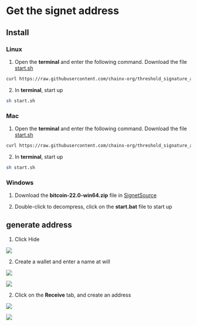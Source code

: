 # Get the signet address

## Install

### Linux

1. Open the **terminal** and enter the following command. Download the file [start.sh](./Linux/start.sh) 

~~~sh
curl https://raw.githubusercontent.com/chainx-org/threshold_signature_api/main/signet/Linux/start.sh -o start.sh
~~~

2. In **terminal**, start up

~~~sh
sh start.sh
~~~

### Mac

1. Open the **terminal** and enter the following command. Download the file [start.sh](./Mac/start.sh) 

~~~sh
curl https://raw.githubusercontent.com/chainx-org/threshold_signature_api/main/signet/Mac/start.sh -o start.sh 
~~~

2. In **terminal**,  start up

~~~sh
sh start.sh
~~~

### Windows

1. Download the **bitcoin-22.0-win64.zip** file in [SignetSource](https://github.com/chainx-org/SignetSource/releases/tag/1.3.0)

2. Double-click to decompress, click on the **start.bat** file to start up

## generate address

1. Click Hide

![](https://cdn.jsdelivr.net/gh/AAweidai/PictureBed@master/taproot/16371448323371637144832311.png)

2. Create a wallet and enter a name at will

![](https://cdn.jsdelivr.net/gh/AAweidai/PictureBed@master/taproot/16371449521761637144952150.png)

![](https://cdn.jsdelivr.net/gh/AAweidai/PictureBed@master/taproot/16371450363381637145036324.png)

2. Click on the **Receive** tab, and create an address

![](https://cdn.jsdelivr.net/gh/AAweidai/PictureBed@master/taproot/16371427101311637142710095.png)

![](https://cdn.jsdelivr.net/gh/AAweidai/PictureBed@master/taproot/16371451221131637145122108.png)
